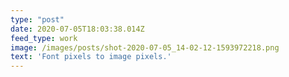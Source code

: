 ```yaml
---
type: "post"
date: 2020-07-05T18:03:38.014Z
feed_type: work
image: /images/posts/shot-2020-07-05_14-02-12-1593972218.png
text: 'Font pixels to image pixels.'
---
```

